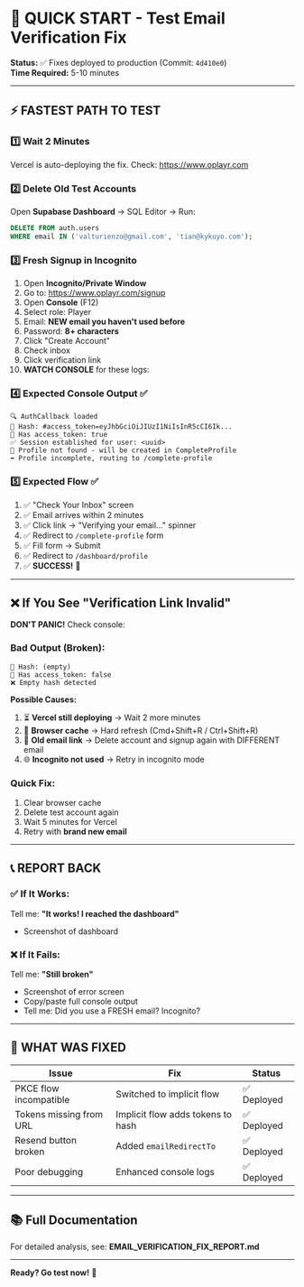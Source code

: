 # 🚀 QUICK START - Test Email Verification Fix

**Status:** ✅ Fixes deployed to production (Commit: `4d410e0`)  
**Time Required:** 5-10 minutes

---

## ⚡ FASTEST PATH TO TEST

### 1️⃣ **Wait 2 Minutes**
Vercel is auto-deploying the fix. Check: https://www.oplayr.com

### 2️⃣ **Delete Old Test Accounts**
Open **Supabase Dashboard** → SQL Editor → Run:
```sql
DELETE FROM auth.users 
WHERE email IN ('valturienzo@gmail.com', 'tian@kykuyo.com');
```

### 3️⃣ **Fresh Signup in Incognito**
1. Open **Incognito/Private Window**
2. Go to: https://www.oplayr.com/signup
3. Open **Console** (F12)
4. Select role: Player
5. Email: **NEW email you haven't used before**
6. Password: **8+ characters**
7. Click "Create Account"
8. Check inbox
9. Click verification link
10. **WATCH CONSOLE** for these logs:

### 4️⃣ **Expected Console Output** ✅
```
🔍 AuthCallback loaded
📍 Hash: #access_token=eyJhbGciOiJIUzI1NiIsInR5cCI6Ik...
🔑 Has access_token: true
✅ Session established for user: <uuid>
📝 Profile not found - will be created in CompleteProfile
➡️ Profile incomplete, routing to /complete-profile
```

### 5️⃣ **Expected Flow** ✅
1. ✅ "Check Your Inbox" screen
2. ✅ Email arrives within 2 minutes
3. ✅ Click link → "Verifying your email..." spinner
4. ✅ Redirect to `/complete-profile` form
5. ✅ Fill form → Submit
6. ✅ Redirect to `/dashboard/profile`
7. ✅ **SUCCESS!** 🎉

---

## ❌ If You See "Verification Link Invalid"

**DON'T PANIC!** Check console:

### Bad Output (Broken):
```
📍 Hash: (empty)
🔑 Has access_token: false
❌ Empty hash detected
```

**Possible Causes:**
1. ⏳ **Vercel still deploying** → Wait 2 more minutes
2. 🔄 **Browser cache** → Hard refresh (Cmd+Shift+R / Ctrl+Shift+R)
3. 📧 **Old email link** → Delete account and signup again with DIFFERENT email
4. 🌐 **Incognito not used** → Retry in incognito mode

### Quick Fix:
1. Clear browser cache
2. Delete test account again
3. Wait 5 minutes for Vercel
4. Retry with **brand new email**

---

## 📞 REPORT BACK

### ✅ If It Works:
Tell me: **"It works! I reached the dashboard"**  
+ Screenshot of dashboard

### ❌ If It Fails:
Tell me: **"Still broken"**  
+ Screenshot of error screen  
+ Copy/paste full console output  
+ Tell me: Did you use a FRESH email? Incognito?

---

## 🔧 WHAT WAS FIXED

| Issue | Fix | Status |
|-------|-----|--------|
| PKCE flow incompatible | Switched to implicit flow | ✅ Deployed |
| Tokens missing from URL | Implicit flow adds tokens to hash | ✅ Deployed |
| Resend button broken | Added `emailRedirectTo` | ✅ Deployed |
| Poor debugging | Enhanced console logs | ✅ Deployed |

---

## 📚 Full Documentation

For detailed analysis, see: **EMAIL_VERIFICATION_FIX_REPORT.md**

---

**Ready? Go test now!** 🚀

